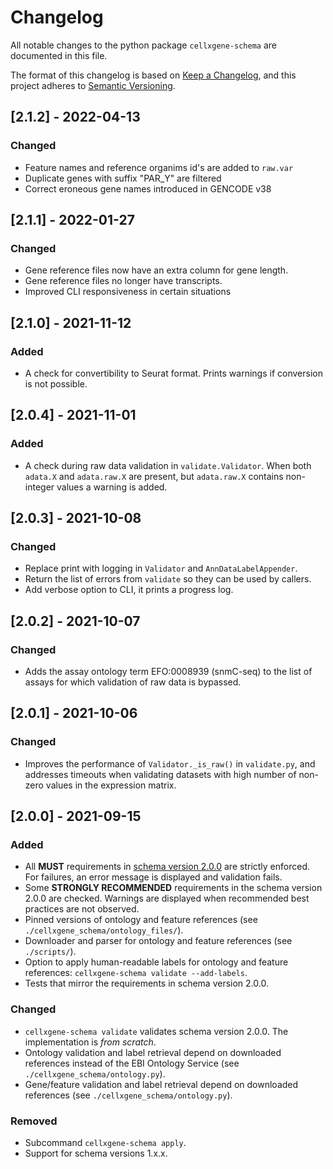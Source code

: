 # Changelog
All notable changes to the python package `cellxgene-schema` are documented in this file.

The format of this changelog is based on [Keep a Changelog](https://keepachangelog.com/en/1.0.0/),
and this project adheres to [Semantic Versioning](https://semver.org/spec/v2.0.0.html).

## [2.1.2] - 2022-04-13

### Changed
- Feature names and reference organims id's are added to `raw.var`
- Duplicate genes with suffix "PAR_Y" are filtered
- Correct eroneous gene names introduced in GENCODE v38

## [2.1.1] - 2022-01-27

### Changed
- Gene reference files now have an extra column for gene length.
- Gene reference files no longer have transcripts.
- Improved CLI responsiveness in certain situations

## [2.1.0] - 2021-11-12    
### Added 
- A check for convertibility to Seurat format. Prints warnings if conversion is not possible.      

## [2.0.4] - 2021-11-01    
    
### Added    
    
- A check during raw data validation in `validate.Validator`. When both `adata.X` and `adata.raw.X` are present, but `adata.raw.X` contains non-integer values a warning is added.         

## [2.0.3] - 2021-10-08
### Changed
- Replace print with logging in `Validator` and `AnnDataLabelAppender`.
- Return the list of errors from `validate` so they can be used by callers.
- Add verbose option to CLI, it prints a progress log.

## [2.0.2] - 2021-10-07

### Changed

- Adds the assay ontology term EFO:0008939 (snmC-seq) to the list of assays for which validation of raw data is bypassed.

## [2.0.1] - 2021-10-06

### Changed

- Improves the performance of `Validator._is_raw()` in `validate.py`, and addresses timeouts when validating datasets with high number of non-zero values in the expression matrix.

## [2.0.0] - 2021-09-15

### Added

- All **MUST** requirements in [schema version 2.0.0](https://github.com/chanzuckerberg/single-cell-curation/blob/main/schema/2.0.0/corpora_schema.md) are strictly enforced. For failures, an error message is displayed and validation fails. 
- Some **STRONGLY RECOMMENDED** requirements in the schema version 2.0.0 are checked. Warnings are displayed when recommended best practices are not observed.
- Pinned versions of ontology and feature references (see `./cellxgene_schema/ontology_files/`).
- Downloader and parser for ontology and feature references (see `./scripts/`).
- Option to apply human-readable labels for ontology and feature references: `cellxgene-schema validate --add-labels`.
- Tests that mirror the requirements in schema version 2.0.0.

### Changed

- `cellxgene-schema validate` validates schema version 2.0.0. The implementation is *from scratch*. 
- Ontology validation and label retrieval depend on downloaded references instead of the EBI Ontology Service (see `./cellxgene_schema/ontology.py`).
- Gene/feature validation and label retrieval depend on downloaded references (see `./cellxgene_schema/ontology.py`).

### Removed

- Subcommand `cellxgene-schema apply`.
- Support for schema versions 1.x.x.
